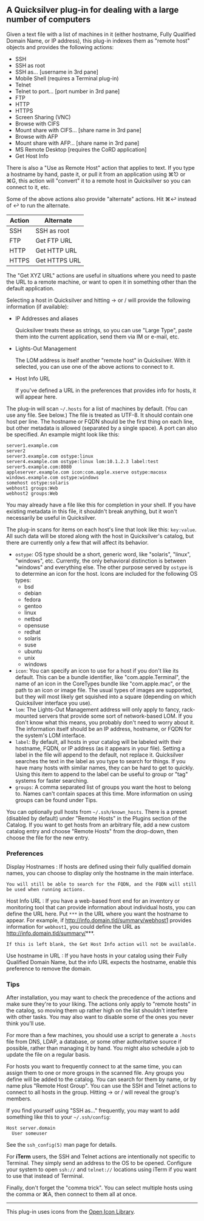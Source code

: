 ## A Quicksilver plug-in for dealing with a large number of computers ##

Given a text file with a list of machines in it (either hostname, Fully Qualified Domain Name, or IP address), this plug-in indexes them as "remote host" objects and provides the following actions:

  * SSH
  * SSH as root
  * SSH as… [username in 3rd pane]
  * Mobile Shell (requires a Terminal plug-in)
  * Telnet
  * Telnet to port… [port number in 3rd pane]
  * FTP
  * HTTP
  * HTTPS
  * Screen Sharing (VNC)
  * Browse with CIFS
  * Mount share with CIFS… [share name in 3rd pane]
  * Browse with AFP
  * Mount share with AFP… [share name in 3rd pane]
  * MS Remote Desktop [requires the CoRD application]
  * Get Host Info

There is also a "Use as Remote Host" action that applies to text. If you type a hostname by hand, paste it, or pull it from an application using ⌘⎋ or ⌘G, this action will "convert" it to a remote host in Quicksilver so you can connect to it, etc.

Some of the above actions also provide "alternate" actions. Hit ⌘↩ instead of ↩ to run the alternate.

  Action | Alternate
  ------ | -------------
  SSH    | SSH as root
  FTP    | Get FTP URL
  HTTP   | Get HTTP URL
  HTTPS  | Get HTTPS URL

The "Get XYZ URL" actions are useful in situations where you need to paste the URL to a remote machine, or want to open it in something other than the default application.

Selecting a host in Quicksilver and hitting → or / will provide the following information (if available):

  * IP Addresses and aliases
    
    Quicksilver treats these as strings, so you can use "Large Type", paste them into the current application, send them via IM or e-mail, etc.
    
  * Lights-Out Management
    
    The LOM address is itself another "remote host" in Quicksilver. With it selected, you can use one of the above actions to connect to it.

  * Host Info URL
    
    If you've defined a URL in the preferences that provides info for hosts, it will appear here.

The plug-in will scan `~/.hosts` for a list of machines by default. (You can use any file. See below.) The file is treated as UTF-8. It should contain one host per line. The hostname or FQDN should be the first thing on each line, but other metadata is allowed (separated by a single space). A port can also be specified. An example might look like this:

    server1.example.com
    server2
    server3.example.com ostype:linux
    server4.example.com ostype:linux lom:10.1.2.3 label:test
    server5.example.com:8080
    appleserver.example.com icon:com.apple.xserve ostype:macosx
    windows.example.com ostype:windows
    somehost ostype:solaris
    webhost1 groups:Web
    webhost2 groups:Web

You may already have a file like this for completion in your shell. If you have existing metadata in this file, it shouldn't break anything, but it won't necessarily be useful in Quicksilver.

The plug-in scans for items on each host's line that look like this: `key:value`. All such data will be stored along with the host in Quicksilver's catalog, but there are currently only a few that will affect its behavior.

  * `ostype`: OS type should be a short, generic word, like "solaris", "linux", "windows", etc. Currently, the only behavioral distinction is between "windows" and everything else. The other purpose served by `ostype` is to determine an icon for the host. Icons are included for the following OS types:
    * bsd
    * debian
    * fedora
    * gentoo
    * linux
    * netbsd
    * opensuse
    * redhat
    * solaris
    * suse
    * ubuntu
    * unix
    * windows
  * `icon`: You can specify an icon to use for a host if you don't like its default. This can be a bundle identifier, like "com.apple.Terminal", the name of an icon in the CoreTypes bundle like "com.apple.mac", or the path to an icon or image file. The usual types of images are supported, but they will most likely get squished into a square (depending on which Quicksilver interface you use).
  * `lom`: The Lights-Out Management address will only apply to fancy, rack-mounted servers that provide some sort of network-based LOM. If you don't know what this means, you probably don't need to worry about it. The information itself should be an IP address, hostname, or FQDN for the system's LOM interface.
  * `label`: By default, all hosts in your catalog will be labeled with their hostname, FQDN, or IP address (as it appears in your file). Setting a label in the file will append to the default, not replace it. Quicksilver searches the text in the label as you type to search for things. If you have many hosts with similar names, they can be hard to get to quickly. Using this item to append to the label can be useful to group or "tag" systems for faster searching.
  * `groups`: A comma separated list of groups you want the host to belong to. Names can't contain spaces at this time. More information on using groups can be found under Tips.

You can optionally pull hosts from `~/.ssh/known_hosts`. There is a preset (disabled by default) under "Remote Hosts" in the Plugins section of the Catalog. If you want to get hosts from an arbitrary file, add a new custom catalog entry and choose "Remote Hosts" from the drop-down, then choose the file for the new entry.

### Preferences ###

Display Hostnames
  : If hosts are defined using their fully qualified domain names, you can choose to display only the hostname in the main interface.
    
    You will still be able to search for the FQDN, and the FQDN will still be used when running actions.

Host Info URL
  : If you have a web-based front end for an inventory or monitoring tool that can provide information about individual hosts, you can define the URL here. Put `***` in the URL where you want the hostname to appear. For example, if http://info.domain.tld/summary/webhost1 provides information for `webhost1`, you could define the URL as http://info.domain.tld/summary/***.
    
    If this is left blank, the Get Host Info action will not be available.

Use hostname in URL
  : If you have hosts in your catalog using their Fully Qualified Domain Name, but the info URL expects the hostname, enable this preference to remove the domain.

### Tips ###

After installation, you may want to check the precedence of the actions and make sure they're to your liking. The actions only apply to "remote hosts" in the catalog, so moving them up rather high on the list shouldn't interfere with other tasks. You may also want to disable some of the ones you never think you'll use.

For more than a few machines, you should use a script to generate a `.hosts` file from DNS, LDAP, a database, or some other authoritative source if possible, rather than managing it by hand. You might also schedule a job to update the file on a regular basis.

For hosts you want to frequently connect to at the same time, you can assign them to one or more groups in the scanned file. Any groups you define will be added to the catalog. You can search for them by name, or by name plus "Remote Host Group". You can use the SSH and Telnet actions to connect to all hosts in the group. Hitting → or / will reveal the group's members.

If you find yourself using "SSH as…" frequently, you may want to add something like this to your `~/.ssh/config`:

    Host server.domain
      User someuser

See the `ssh_config(5)` man page for details.

For **iTerm** users, the SSH and Telnet actions are intentionally not specific to Terminal. They simply send an address to the OS to be opened. Configure your system to open `ssh://` and `telnet://` locations using iTerm if you want to use that instead of Terminal.

Finally, don't forget the "comma trick". You can select multiple hosts using the comma or ⌘A, then connect to them all at once.

* * * * * * * * * *

This plug-in uses icons from the [Open Icon Library](http://openiconlibrary.sourceforge.net/).
